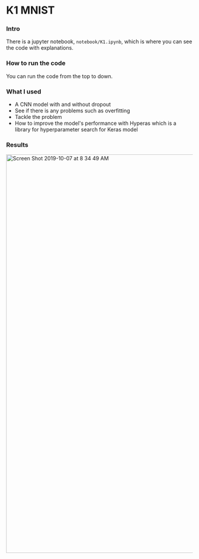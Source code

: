 # K1 MNIST

### Intro

There is a jupyter notebook, `notebook/K1.ipynb`, which is where you can see the code with explanations.

### How to run the code

You can run the code from the top to down.

### What I used

- A CNN model with and without dropout
- See if there is any problems such as overfitting
- Tackle the problem
- How to improve the model's performance with Hyperas which is a library for hyperparameter search for Keras model

### Results

<img width="1078" alt="Screen Shot 2019-10-07 at 8 34 49 AM" src="https://user-images.githubusercontent.com/44624585/66277718-821f0c00-e8dd-11e9-81a7-ef9e59fdb2d2.png">
